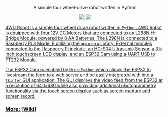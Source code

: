 <p align="center">A simple four wheel-drive robot written in Python</p>

<p align="center">
<a href="./LICENSE.md"><img src=https://img.shields.io/badge/license-MIT-blue>
<a href="https://github.com/jajkor/4WD-Robot/releases"><img src=https://img.shields.io/badge/release-v1.0.0-green>
</p>

4WD Robot is a simple four wheel drive robot written in `Python`. 4WD Robot is equipped with four 12V DC Motors that are connected to an L298N H-Bridge Module, powered by 8 AA Batteries. The L298N is connected to a Raspberry Pi 3 Model B utilizing the `gpiozero` library. External modules connected to the Raspberry Pi include, an HC-S04 Ultrasonic Sensor, a 3.5 Inch touchscreen LCD display, and an ESP32 Cam using a UART USB to FT232 Module. 

The ESP32 Cam is enabled by `MicroPython` which allows the ESP32 to livestream the feed to a web server and be easily integrated with into a `tkinter` GUI application. The GUI displays the video feed from the ESP32 at a resolution of 640x480 while also providing additional photogrammetry functionality via the touch screen display such as screen capture and screen record.

### More: [[Wiki](https://github.com/jajkor/4WD-Robot/wiki)\]

